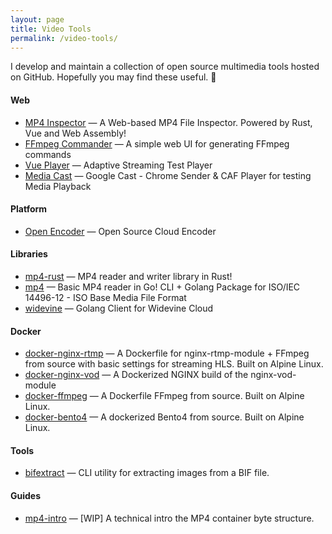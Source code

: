 ```yaml
---
layout: page
title: Video Tools
permalink: /video-tools/
---
```


I develop and maintain a collection of open source multimedia tools hosted on GitHub. Hopefully you may find these useful. 🙂

#### Web
* [MP4 Inspector](https://github.com/alfg/mp4-inspector) &mdash; A Web-based MP4 File Inspector. Powered by Rust, Vue and Web Assembly!
* [FFmpeg Commander](https://github.com/alfg/ffmpeg-commander) &mdash; A simple web UI for generating FFmpeg commands 
* [Vue Player](https://github.com/alfg/vue-player) &mdash; Adaptive Streaming Test Player 
* [Media Cast](https://github.com/alfg/mediacast) &mdash; Google Cast - Chrome Sender & CAF Player for testing Media Playback 

#### Platform
* [Open Encoder](https://github.com/alfg/openencoder) &mdash; Open Source Cloud Encoder 

#### Libraries
* [mp4-rust](https://github.com/alfg/mp4-rust) &mdash; MP4 reader and writer library in Rust! 
* [mp4](https://github.com/alfg/mp4) &mdash; Basic MP4 reader in Go! CLI + Golang Package for ISO/IEC 14496-12 - ISO Base Media File Format 
* [widevine](https://github.com/alfg/widevine) &mdash; Golang Client for Widevine Cloud

#### Docker
* [docker-nginx-rtmp](https://github.com/alfg/docker-nginx-rtmp) &mdash; A Dockerfile for nginx-rtmp-module + FFmpeg from source with basic settings for streaming HLS. Built on Alpine Linux. 
* [docker-nginx-vod](https://github.com/alfg/docker-nginx-vod) &mdash; A Dockerized NGINX build of the nginx-vod-module 
* [docker-ffmpeg](https://github.com/alfg/docker-ffmpeg) &mdash; A Dockerfile FFmpeg from source. Built on Alpine Linux. 
* [docker-bento4](https://github.com/alfg/docker-bento4) &mdash; A dockerized Bento4 from source. Built on Alpine Linux. 

#### Tools
* [bifextract](https://github.com/alfg/bifextract) &mdash; CLI utility for extracting images from a BIF file.

#### Guides
* [mp4-intro](https://github.com/alfg/mp4-intro) &mdash; [WIP] A technical intro the MP4 container byte structure. 
